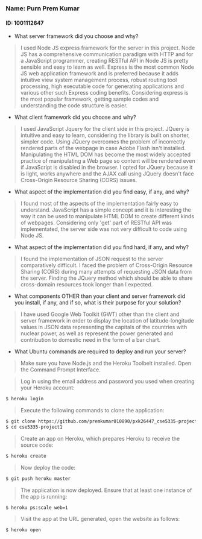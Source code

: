 ### Name: Purn Prem Kumar
#### ID: 1001112647

- What server framework did you choose and why?

>I used Node JS express framework for the server in this project. Node JS has a comprehensive communication paradigm with HTTP and for a JavaScript programmer, creating RESTful API in Node JS is pretty sensible and easy to learn as well. Express is the most common Node JS web application framework and is preferred because it adds intuitive view system management process, robust routing tool processing, high executable code for generating applications and various other such Express coding benefits. Considering express is the most popular framework, getting sample codes and understanding the code structure is easier.

- What client framework did you choose and why?

> I used JavaScript Jquery for the client side in this project. JQuery is intuitive and easy to learn, considering the library is built on shorter, simpler
code. Using JQuery overcomes the problem of incorrectly rendered parts of the webpage in case Adobe Flash isn't installed. Manipulating the HTML DOM has
become the most widely accepted practice of manipulating a Web page so content will be rendered even if JavaScript is disabled in the browser. I opted for
JQuery because it is light, works anywhere and the AJAX call using JQuery doesn't face Cross-Origin Resource Sharing (CORS) issues.


- What aspect of the implementation did you find easy, if any, and why?

> I found most of the aspects of the implementation fairly easy to understand. JavaScript has a simple concept and it is interesting the way it can be used
to manipulate HTML DOM to create different kinds of webpages. Considering only 'get' part of RESTful API was implementated, the server side was not very 
difficult to code using Node JS.


- What aspect of the implementation did you find hard, if any, and why?

> I found the implementation of JSON request to the server comparatively difficult. I faced the problem of Cross-Origin Resource Sharing (CORS) during many 
attempts of requesting JSON data from the server. Finding the JQuery method which should be able to share cross-domain resources took longer than I expected.


- What components OTHER than your client and server framework did you install, if any, and if so, what is their purpose for your solution?

> I have used Google Web Toolkit (GWT) other than the client and server framework in order to display the location of latitude-longitude values in JSON data 
representing the capitals of the countries with nuclear power, as well as represent the power generated and contribution to domestic need in the form of a
bar chart.


- What Ubuntu commands are required to deploy and run your server?

> Make sure you have Node.js and the Heroku Toolbelt installed. Open the Command Prompt Interface.

> Log in using the email address and password you used when creating your Heroku account:
```sh
$ heroku login
```
> Execute the following commands to clone the application:
```sh
$ git clone https://github.com/premkumar010890/pxk26447_cse5335-project1.git
$ cd cse5335-project1
```
> Create an app on Heroku, which prepares Heroku to receive the source code:
```sh
$ heroku create
```
> Now deploy the code:
```sh
$ git push heroku master
```
> The application is now deployed. Ensure that at least one instance of the app is running:
```sh
$ heroku ps:scale web=1
```
> Visit the app at the URL generated, open the website as follows:
```sh
$ heroku open
```
